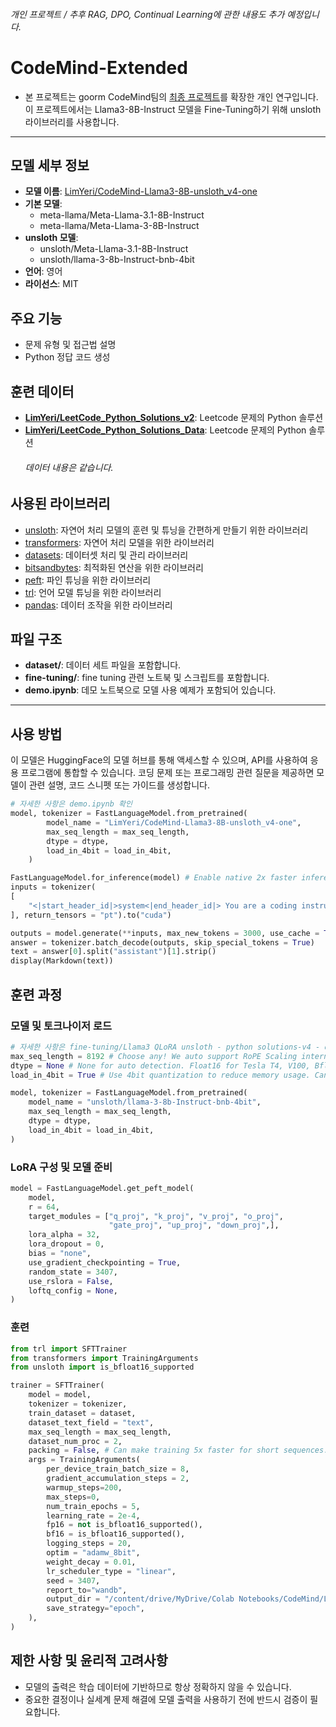 ###### 개인 프로젝트 / *추후 RAG, DPO, Continual Learning에 관한 내용도 추가 예정입니다.*

# CodeMind-Extended
- 본 프로젝트는 goorm CodeMind팀의 [최종 프로젝트](https://github.com/LimYeri/CodeMind_project)를 확장한 개인 연구입니다. 이 프로젝트에서는 Llama3-8B-Instruct 모델을 Fine-Tuning하기 위해 unsloth 라이브러리를 사용합니다.

---

## 모델 세부 정보
  - **모델 이름**: [LimYeri/CodeMind-Llama3-8B-unsloth_v4-one](https://huggingface.co/LimYeri/CodeMind-Llama3-8B-unsloth_v4-one)
  - **기본 모델**:
    -  meta-llama/Meta-Llama-3.1-8B-Instruct
    -  meta-llama/Meta-Llama-3-8B-Instruct
  - **unsloth 모델**:
    - unsloth/Meta-Llama-3.1-8B-Instruct
    - unsloth/llama-3-8b-Instruct-bnb-4bit
  - **언어**: 영어
  - **라이선스**: MIT


## 주요 기능
  - 문제 유형 및 접근법 설명
  - Python 정답 코드 생성


## 훈련 데이터
  - [**LimYeri/LeetCode_Python_Solutions_v2**](https://huggingface.co/datasets/LimYeri/LeetCode_Python_Solutions_v2): Leetcode 문제의 Python 솔루션
  - [**LimYeri/LeetCode_Python_Solutions_Data**](https://huggingface.co/datasets/LimYeri/LeetCode_Python_Solutions_Data): Leetcode 문제의 Python 솔루션
    ###### *데이터 내용은 같습니다.*


## 사용된 라이브러리
  - [unsloth](https://github.com/unslothai/unsloth): 자연어 처리 모델의 훈련 및 튜닝을 간편하게 만들기 위한 라이브러리
  - [transformers](https://github.com/huggingface/transformers): 자연어 처리 모델을 위한 라이브러리
  - [datasets](https://github.com/huggingface/datasets): 데이터셋 처리 및 관리 라이브러리
  - [bitsandbytes](https://github.com/TimDettmers/bitsandbytes): 최적화된 연산을 위한 라이브러리
  - [peft](https://github.com/huggingface/peft): 파인 튜닝을 위한 라이브러리
  - [trl](https://github.com/huggingface/trl): 언어 모델 튜닝을 위한 라이브러리
  - [pandas](https://github.com/pandas-dev/pandas): 데이터 조작을 위한 라이브러리


## 파일 구조
  - **dataset/**: 데이터 세트 파일을 포함합니다.
  - **fine-tuning/**: fine tuning 관련 노트북 및 스크립트를 포함합니다.
  - **demo.ipynb**: 데모 노트북으로 모델 사용 예제가 포함되어 있습니다.

---

## 사용 방법
이 모델은 HuggingFace의 모델 허브를 통해 액세스할 수 있으며, API를 사용하여 응용 프로그램에 통합할 수 있습니다. 코딩 문제 또는 프로그래밍 관련 질문을 제공하면 모델이 관련 설명, 코드 스니펫 또는 가이드를 생성합니다.

```python
# 자세한 사항은 demo.ipynb 확인
model, tokenizer = FastLanguageModel.from_pretrained(
        model_name = "LimYeri/CodeMind-Llama3-8B-unsloth_v4-one",
        max_seq_length = max_seq_length,
        dtype = dtype,
        load_in_4bit = load_in_4bit,
    )

FastLanguageModel.for_inference(model) # Enable native 2x faster inference
inputs = tokenizer(
[
    "<|start_header_id|>system<|end_header_id|> You are a coding instructor. Below is a coding test problem. Write a Python code to solve the given problem or provide a detailed explanation of the approach to solving it.<|eot_id|><|start_header_id|>user<|end_header_id|>코딩 문제나 질문을 여기에 입력하세요<|eot_id|>"
], return_tensors = "pt").to("cuda")

outputs = model.generate(**inputs, max_new_tokens = 3000, use_cache = True)
answer = tokenizer.batch_decode(outputs, skip_special_tokens = True)
text = answer[0].split("assistant")[1].strip()
display(Markdown(text))
```

## 훈련 과정

### 모델 및 토크나이저 로드
```python
# 자세한 사항은 fine-tuning/Llama3 QLoRA unsloth - python solutions-v4 - one.ipynb 확인
max_seq_length = 8192 # Choose any! We auto support RoPE Scaling internally!
dtype = None # None for auto detection. Float16 for Tesla T4, V100, Bfloat16 for Ampere+
load_in_4bit = True # Use 4bit quantization to reduce memory usage. Can be False.

model, tokenizer = FastLanguageModel.from_pretrained(
    model_name = "unsloth/llama-3-8b-Instruct-bnb-4bit",
    max_seq_length = max_seq_length,
    dtype = dtype,
    load_in_4bit = load_in_4bit,
)
```

### LoRA 구성 및 모델 준비
```python
model = FastLanguageModel.get_peft_model(
    model,
    r = 64,
    target_modules = ["q_proj", "k_proj", "v_proj", "o_proj",
                      "gate_proj", "up_proj", "down_proj",],
    lora_alpha = 32,
    lora_dropout = 0,
    bias = "none",
    use_gradient_checkpointing = True,
    random_state = 3407,
    use_rslora = False,
    loftq_config = None,
)
```

### 훈련
```python
from trl import SFTTrainer
from transformers import TrainingArguments
from unsloth import is_bfloat16_supported

trainer = SFTTrainer(
    model = model,
    tokenizer = tokenizer,
    train_dataset = dataset,
    dataset_text_field = "text",
    max_seq_length = max_seq_length,
    dataset_num_proc = 2,
    packing = False, # Can make training 5x faster for short sequences.
    args = TrainingArguments(
        per_device_train_batch_size = 8,
        gradient_accumulation_steps = 2,
        warmup_steps=200,
        max_steps=0,
        num_train_epochs = 5,
        learning_rate = 2e-4,
        fp16 = not is_bfloat16_supported(),
        bf16 = is_bfloat16_supported(),
        logging_steps = 20,
        optim = "adamw_8bit",
        weight_decay = 0.01,
        lr_scheduler_type = "linear",
        seed = 3407,
        report_to="wandb",
        output_dir = "/content/drive/MyDrive/Colab Notebooks/CodeMind/Llama3/outputs",
        save_strategy="epoch",
    ),
)
```

## 제한 사항 및 윤리적 고려사항
- 모델의 출력은 학습 데이터에 기반하므로 항상 정확하지 않을 수 있습니다.
- 중요한 결정이나 실세계 문제 해결에 모델 출력을 사용하기 전에 반드시 검증이 필요합니다.
  
